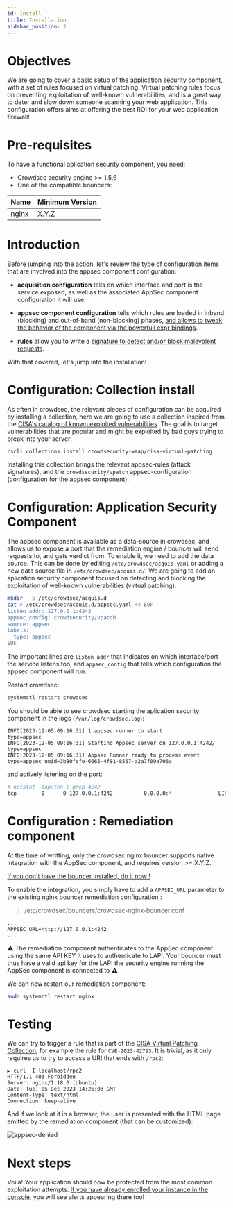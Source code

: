 ```yaml
---
id: install
title: Installation
sidebar_position: 2
---
```


# Objectives

We are going to cover a basic setup of the application security component, with a set of rules focused on virtual patching. Virtual patching rules focus on preventing exploitation of well-known vulnerabilities, and is a great way to deter and slow down someone scanning your web application. This configuration offers aims at offering the best ROI for your web application firewall!

# Pre-requisites

To have a functional aplication security component, you need:
 - Crowdsec security engine >= 1.5.6
 - One of the compatible bouncers:


<!-- @kka min nginx version-->
| Name | Minimum Version |
| --- | --- |
| nginx | X.Y.Z |

# Introduction

Before jumping into the action, let's review the type of configuration items that are involved into the appsec component configuration:

 - **acquisition configuration** tells on which interface and port is the service exposed, as well as the associated AppSec component configuration it will use.
 - **appsec component configuration** tells which rules are loaded in inband (blocking) and out-of-band (non-blocking) 
phases, [and allows to tweak the behavior of the component via the powerfull expr bindings](/appsec/rules.md). <!--@sbl we need anchor for the on_whatever and expr helpers -->

 - **rules** allow you to write a [signature to detect and/or block malevolent requests](/appsec/rules.md).

With that covered, let's jump into the installation!

# Configuration: Collection install

As often in crowdsec, the relevant pieces of configuration can be acquired by installing a collection, here we are going to use a collection inspired from the [CISA's catalog of known exploited vulnerabilities](https://www.cisa.gov/known-exploited-vulnerabilities-catalog). The goal is to target vulnerabilities that are popular and might be exploited by bad guys trying to break into your server:

```
cscli collections install crowdsecurity-waap/cisa-virtual-patching
```

Installing this collection brings the relevant appsec-rules (attack signatures), and the `crowdsecurity/vpatch` appsec-configuration (configuration for the appsec component).

# Configuration: Application Security Component

The appsec component is available as a data-source in crowdsec, and allows us to expose a port that the remediation engine / bouncer will send requests to, and gets verdict from. To enable it, we need to add the data source. This can be done by editing `/etc/crowdsec/acquis.yaml` or adding a new data source file in `/etc/crowdsec/acquis.d/`. We are going to add an aplication security component focused on detecting and blocking the exploitation of well-known vulnerabilities (virtual patching):

```bash
mkdir  -p /etc/crowdsec/acquis.d
cat > /etc/crowdsec/acquis.d/appsec.yaml << EOF
listen_addr: 127.0.0.1:4242
appsec_config: crowdsecurity/vpatch
source: appsec
labels:
  type: appsec
EOF
```

The important lines are `listen_addr` that indicates on which interface/port the service listens too, and `appsec_config` that tells which configuration the appsec component will run.

Restart crowdsec:

```bash
systemctl restart crowdsec
```

You should be able to see crowdsec starting the aplication security component in the logs (`/var/log/crowdsec.log`):

```
INFO[2023-12-05 09:16:31] 1 appsec runner to start                      type=appsec
INFO[2023-12-05 09:16:31] Starting Appsec server on 127.0.0.1:4242/     type=appsec
INFO[2023-12-05 09:16:31] Appsec Runner ready to process event          type=appsec uuid=3b80fefe-6665-4f81-8567-a2a7f09a706a
```

and actively listening on the port:

```bash
# netstat -laputen | grep 4242    
tcp        0      0 127.0.0.1:4242          0.0.0.0:*               LISTEN      0          6923691    779516/crowdsec     

```

# Configuration : Remediation component

<!-- @kka fix version -->
At the time of writting, only the crowdsec nginx bouncer supports native integration with the AppSec component, and requires version >= X.Y.Z.

[If you don't have the bouncer installed, do it now !](https://docs.crowdsec.net/u/bouncers/nginx)

To enable the integration, you simply have to add a `APPSEC_URL` parameter to the existing nginx bouncer remediation configuration :

> /etc/crowdsec/bouncers/crowdsec-nginx-bouncer.conf
```
...
APPSEC_URL=http://127.0.0.1:4242
...
```

:warning: The remediation component authenticates to the AppSec component using the same API KEY it uses to authenticate to LAPI. Your bouncer must thus have a valid api key for the LAPI the security engine running the AppSec component is connected to :warning:

We can now restart our remediation component:

```bash
sudo systemctl restart nginx
```

# Testing

We can try to trigger a rule that is part of the [CISA Virtual Patching Collection](https://hub.crowdsec.net), for example the rule for `CVE-2023-42793`. It is trivial, as it only requires us to try to access a URI that ends with `/rpc2`: <!-- @tko : fix link to collec when merged -->

```
▶ curl -I localhost/rpc2 
HTTP/1.1 403 Forbidden
Server: nginx/1.18.0 (Ubuntu)
Date: Tue, 05 Dec 2023 14:26:03 GMT
Content-Type: text/html
Connection: keep-alive
```

And if we look at it in a browser, the user is presented with the HTML page emitted by the remediation component (that can be customized):

![appsec-denied](/img/appsec_denied.png)


# Next steps

Voila! Your application should now be protected from the most common exploitation attempts. [If you have already enrolled your instance in the console](/docs/next/console/enrollment), you will see alerts appearing there too!
